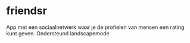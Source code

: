 # friendsr
App met een sociaalnetwerk waar je de profielen van mensen een rating kunt geven. Ondersteund landscapemode
